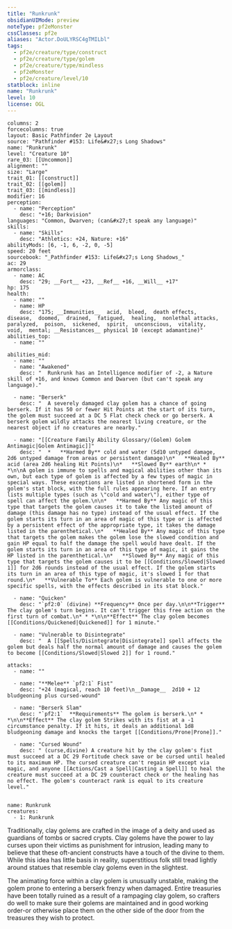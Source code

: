 ```yaml
---
title: "Runkrunk"
obsidianUIMode: preview
noteType: pf2eMonster
cssClasses: pf2e
aliases: "Actor.DoULYRSC4gTMILbl" 
tags:
  - pf2e/creature/type/construct
  - pf2e/creature/type/golem
  - pf2e/creature/type/mindless
  - pf2eMonster
  - pf2e/creature/level/10
statblock: inline
name: "Runkrunk"
level: 10
license: OGL
---
```


```statblock
columns: 2
forcecolumns: true
layout: Basic Pathfinder 2e Layout
source: "Pathfinder #153: Life&#x27;s Long Shadows"
name: "Runkrunk"
level: "Creature 10"
rare_03: [[Uncommon]]
alignment: ""
size: "Large"
trait_01: [[construct]]
trait_02: [[golem]]
trait_03: [[mindless]]
modifier: 16
perception:
  - name: "Perception"
    desc: "+16; Darkvision"
languages: "Common, Dwarven; (can&#x27;t speak any language)"
skills:
  - name: "Skills"
    desc: "Athletics: +24, Nature: +16"
abilityMods: [6, -1, 6, -2, 0, -5]
speed: 20 feet
sourcebook: "_Pathfinder #153: Life&#x27;s Long Shadows_"
ac: 29
armorclass:
  - name: AC
    desc: "29; __Fort__ +23, __Ref__ +16, __Will__ +17"
hp: 175
health:
  - name: ""
  - name: HP
    desc: "175; __Immunities__  acid,  bleed,  death effects,  disease,  doomed,  drained,  fatigued,  healing,  nonlethal attacks,  paralyzed,  poison,  sickened,  spirit,  unconscious,  vitality,  void,  mental; __Resistances__ physical 10 (except adamantine)"
abilities_top:
  - name: ""

abilities_mid:
  - name: ""
  - name: "Awakened"
    desc: "  Runkrunk has an Intelligence modifier of -2, a Nature skill of +16, and knows Common and Dwarven (but can't speak any language)."

  - name: "Berserk"
    desc: "  A severely damaged clay golem has a chance of going berserk. If it has 50 or fewer Hit Points at the start of its turn, the golem must succeed at a DC 5 Flat check check or go berserk. A berserk golem wildly attacks the nearest living creature, or the nearest object if no creatures are nearby."

  - name: "[[Creature Family Ability Glossary/(Golem) Golem Antimagic|Golem Antimagic]]"
    desc: "  *   **Harmed By** cold and water (5d10 untyped damage, 2d6 untyped damage from areas or persistent damage)\n*   **Healed By** acid (area 2d6 healing Hit Points)\n*   **Slowed By** earth\n* * *\n\nA golem is immune to spells and magical abilities other than its own, but each type of golem is affected by a few types of magic in special ways. These exceptions are listed in shortened form in the golem's stat block, with the full rules appearing here. If an entry lists multiple types (such as \"cold and water\"), either type of spell can affect the golem.\n\n*   **Harmed By** Any magic of this type that targets the golem causes it to take the listed amount of damage (this damage has no type) instead of the usual effect. If the golem starts its turn in an area of magic of this type or is affected by a persistent effect of the appropriate type, it takes the damage listed in the parenthetical.\n*   **Healed By** Any magic of this type that targets the golem makes the golem lose the slowed condition and gain HP equal to half the damage the spell would have dealt. If the golem starts its turn in an area of this type of magic, it gains the HP listed in the parenthetical.\n*   **Slowed By** Any magic of this type that targets the golem causes it to be [[Conditions/Slowed|Slowed 1]] for 2d6 rounds instead of the usual effect. If the golem starts its turn in an area of this type of magic, it's slowed 1 for that round.\n*   **Vulnerable To** Each golem is vulnerable to one or more specific spells, with the effects described in its stat block."

  - name: "Quicken"
    desc: "`pf2:0` (divine) **Frequency** Once per day.\n\n**Trigger** The clay golem's turn begins. It can't trigger this free action on the first turn of combat.\n* * *\n\n**Effect** The clay golem becomes [[Conditions/Quickened|Quickened]] for 1 minute."

  - name: "Vulnerable to Disintegrate"
    desc: "  A [[Spells/Disintegrate|Disintegrate]] spell affects the golem but deals half the normal amount of damage and causes the golem to become [[Conditions/Slowed|Slowed 2]] for 1 round."

attacks:
  - name: ""

  - name: "**Melee** `pf2:1` Fist"
    desc: "+24 (magical, reach 10 feet)\n__Damage__  2d10 + 12 bludgeoning plus cursed-wound"

  - name: "Berserk Slam"
    desc: "`pf2:1`  **Requirements** The golem is berserk.\n* * *\n\n**Effect** The clay golem Strikes with its fist at a -1 circumstance penalty. If it hits, it deals an additional 1d8 bludgeoning damage and knocks the target [[Conditions/Prone|Prone]]."

  - name: "Cursed Wound"
    desc: " (curse,divine) A creature hit by the clay golem's fist must succeed at a DC 29 Fortitude check save or be cursed until healed to its maximum HP. The cursed creature can't regain HP except via magic, and anyone [[Actions/Cast a Spell|Casting a Spell]] to heal the creature must succeed at a DC 29 counteract check or the healing has no effect. The golem's counteract rank is equal to its creature level."
 
```

```encounter-table
name: Runkrunk
creatures:
  - 1: Runkrunk
```



Traditionally, clay golems are crafted in the image of a deity and used as guardians of tombs or sacred crypts. Clay golems have the power to lay curses upon their victims as punishment for intrusion, leading many to believe that these oft-ancient constructs have a touch of the divine to them. While this idea has little basis in reality, superstitious folk still tread lightly around statues that resemble clay golems even in the slightest.

The animating force within a clay golem is unusually unstable, making the golem prone to entering a berserk frenzy when damaged. Entire treasuries have been totally ruined as a result of a rampaging clay golem, so crafters do well to make sure their golems are maintained and in good working order-or otherwise place them on the other side of the door from the treasures they wish to protect.
